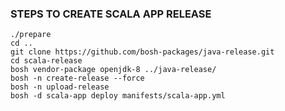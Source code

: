 ### STEPS TO CREATE SCALA APP RELEASE ###


```
./prepare
cd ..
git clone https://github.com/bosh-packages/java-release.git
cd scala-release
bosh vendor-package openjdk-8 ../java-release/
bosh -n create-release --force
bosh -n upload-release
bosh -d scala-app deploy manifests/scala-app.yml
```

